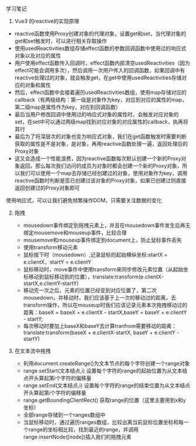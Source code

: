 学习笔记
1. Vue3 的reactive的实现原理
 + reactive函数使用Proxy创建对象的代理对象，设置get和set，当代理对象的get和set触发时，可以进行相关存取操作
 + 使用usedReactivities数组存储effect函数的参数回调函数中使用过的响应式对象以及对应的属性
 + 用户使用effect函数传入回调时，effect函数内部清空usedReactivities（因为effect可能会调用多次），然后调用一次用户传入的回调函数，如果回调中有reactive处理过的对象，就会触发get，在get中使用usedReactivities存储对应的对象和属性
 + 然后，effect函数中会接着遍历usedReactivities数组，使用map存储对应的callback（有两级结构：第一级是对象作为key，对应到对应的属性的map，第二级map是属性作为key，对应到回调函数）
 + 最后当用户修改回调中使用过的响应式对象的属性时，会触发对应对象的set，在set中可以通过两级map找到对应对象的对应属性的callback，执再将其行
 + 最后为了将深层次的对象也变为响应式对象，我们在get函数触发时需要判断获取的属性是不是对象，是对象，再用reactive函数处理一遍，返回处理后的Proxy对象
 + 这又会造成一个性能浪费，因为reactive函数每次默认创建一个新的Proxy对象返回，那么每次我们访问的成员为对象时都会创建一个新的Proxy对象，所以我们可以使用一个map去存储已经创建过的对象，使用对象作为key，调用reactive函数时判断是否已创建过该对象的Proxy对象，如果已创建过则直接返回创建过的Proxy对象即可

使用响应式，可以让我们避免频繁操作DOM，只需要关注数据的变化

 2. 拖拽
    + mousedown事件绑定到拖拽元素上，并且在mousedown事件发生后再无绑定mousemove和mouseup事件，比较合理
    + mousemove和mouseup事件绑定到document上，防止鼠标事件丢失
    + 使用transform移动元素
    + 鼠标按下时（mousedown）,记录鼠标的起始横纵坐标:startX = e.clientX，startY = e.clientY
    + 鼠标移动时，move事件中使用transform来同步修改元素位置（从起始坐标移动到鼠标移动到的位置），translate:transform(e.clientX-startX,e.clientY-startY)
    + 移动完一次之后，元素的位置已经变到对应位置了，第二次mousedown，并移动时，我们应该基于上一次的移动过的距离，去transform操作，所以在mouseup时我们应该记录元素本次拖拽移动过的距离：baseX = baseX + e.clientX - startX,baseY = baseY + e.clientY - startY;
    + 每次移动时要加上baseX和baseY去计算tranfrom需要移动的距离：translate:transform(baseX + e.clientX-startX, baseY + e.clientY - startY)

3. 在文本流中拖拽
    + 利用document.createRange()为文本节点的每个字符创建一个range对象
    + range.setStart(文本结点,i) 设置每个字符的range的起始位置为从文本结点开头算起第i个字符的偏移量
    + range.setEnd(文本结点,i) 设置每个字符的range的结束位置为从文本结点开头算起第i个字符的偏移量
    + range.getBoundingClientRect() 获取range的位置（这里主要用到x和y坐标）
    + 全部range存储到一个ranges数组中
    + 当鼠标移动时，通过遍历ranges数组，比较出离当前鼠标位置坐标和每一个range的坐标相比较，找到最近的range，并调用range.insertNode([node])插入我们的拖拽元素